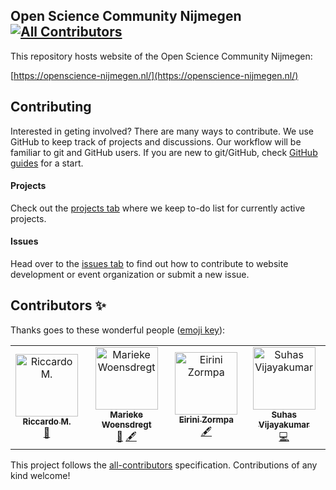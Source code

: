 Open Science Community Nijmegen
[![All Contributors](https://img.shields.io/badge/all_contributors-4-orange.svg?style=flat-square)](#contributors)
---

This repository hosts website of the Open Science Community Nijmegen:

[https://openscience-nijmegen.nl/](https://openscience-nijmegen.nl/)

## Contributing

Interested in geting involved? There are many ways to contribute. We
use GitHub to keep track of projects and discussions. Our workflow
will be familiar to git
and GitHub users. If you are new to git/GitHub, check
[GitHub guides](https://guides.github.com/) for a start.

#### Projects

Check out the [projects
tab](https://github.com/Radboud-University/osc-nijmegen/projects) where
we keep to-do list for currently active projects.

#### Issues

Head over to the [issues
tab](https://github.com/Radboud-University/osc-nijmegen/issues) to
find out how to contribute to website development or event
organization or submit a new issue.

## Contributors ✨

Thanks goes to these wonderful people ([emoji key](https://allcontributors.org/docs/en/emoji-key)):

<!-- ALL-CONTRIBUTORS-LIST:START - Do not remove or modify this section -->
<!-- prettier-ignore -->
<table>
  <tr>
    <td align="center"><a href="https://github.com/norok2"><img src="https://avatars1.githubusercontent.com/u/4312650?v=4" width="100px;" alt="Riccardo M."/><br /><sub><b>Riccardo M.</b></sub></a><br /><a href="#tool-norok2" title="Tools">🔧</a></td>
    <td align="center"><a href="https://marieke-woensdregt.github.io/"><img src="https://avatars2.githubusercontent.com/u/10545959?v=4" width="100px;" alt="Marieke Woensdregt"/><br /><sub><b>Marieke Woensdregt</b></sub></a><br /><a href="https://github.com/Radboud-University/osc-nijmegen/commits?author=marieke-woensdregt" title="Documentation">📖</a> <a href="#content-marieke-woensdregt" title="Content">🖋</a></td>
    <td align="center"><a href="https://github.com/eirini-zormpa"><img src="https://avatars3.githubusercontent.com/u/30151074?v=4" width="100px;" alt="Eirini Zormpa"/><br /><sub><b>Eirini Zormpa</b></sub></a><br /><a href="#content-eirini-zormpa" title="Content">🖋</a></td>
    <td align="center"><a href="https://github.com/suhasvijayakumar"><img src="https://avatars1.githubusercontent.com/u/4101365?v=4" width="100px;" alt="Suhas Vijayakumar"/><br /><sub><b>Suhas Vijayakumar</b></sub></a><br /><a href="https://github.com/Radboud-University/osc-nijmegen/commits?author=suhasvijayakumar" title="Code">💻</a></td>
  </tr>
</table>

<!-- ALL-CONTRIBUTORS-LIST:END -->

This project follows the [all-contributors](https://github.com/all-contributors/all-contributors) specification. Contributions of any kind welcome!